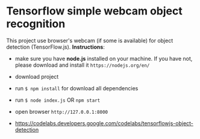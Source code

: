 # Tensorflow simple webcam object recognition
This project use browser's webcam (if some is available) for object detection (TensorFlow.js).
__Instructions__:
- make sure you have __node.js__ installed on your machine. If you have not, please download and install it `https://nodejs.org/en/`
- download project
- run `$ npm install` for download all dependencies
- run `$ node index.js` OR `npm start` 
- open browser `http://127.0.0.1:8000`

- https://codelabs.developers.google.com/codelabs/tensorflowjs-object-detection